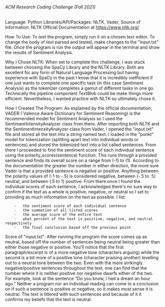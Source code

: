 ######  ACM Research Coding Challenge (Fall 2021)

Language: Python 
Libraries/API/Packages: NLTK, Vader, 
Source of Information: NLTK Official Documentation at https://www.nltk.org/  

How To Use: 
    To test the program, simply run it on a chosen text editor. To change the body of text parsed and tested, make changes to the "input.txt" file. Once the program is run the output will appear in the terminal and show the results of Sentiment Analysis. 

Why I Chose NLTK: 
    When set to complete this challenge, I was stuck between choosing the SpaCy Library and the NLTK Library. Both are excellent for any form of Natural Language Processing but having experience with SpaCy in the past I know that it is incredibly inefficient if one just wants to complete one specific task (in this case Sentiment Analysis) as the tokenizer completes a gamut of different tasks in one go. Technically the pipeline component TextBlob could be make things more efficient. Nevertheless, I wanted practice with NLTK so ultimately chose it. 

How I Created The Program: 
    As explained by the official documentation, VADER ( Valence Aware Dictionary for Sentiment Reasoning) is the recommended model for Sentiment Analysis so I used the SentimentIntensityAnalyzer class from there. After importing both NLTK and the SentimentIntensityAnalyzer class from Vader, I opened the "input.txt" file and stored all the text into a string named text. I loaded in the "punkt" model for tokenization (splitting apart text into individual words or sentences) and stored the tokenized text into a list called sentences. From there I proceeded to find the sentiment score of each individual sentence using the polarity_scores(sentence) function. This runs through a provided sentence and finds its overall score on a range from (-1) to (1). According to the documentation the greater the number in either direction, the more sure Vader is that a provided sentence is negative or positive. Anything between the polarity values of (-1 to -.5) is considered negative, between (-.5 to .5) neutral, and between (.5 to 1) positive. From there once I found the individual scores of each sentence, I acknowledged there's no sure way to confirm if the text as a whole is positive, negative, or neutral so I set to providing as much information on the text as possible. I list:

        -   the sentiment score of each individual sentence 
        -   the summation of all listed scores
        -   the average score of the entire text
        -   what percent of the text is positive, negative, and neutral respectively 
        -   the final conclusion based off the previous point

Score of "input.txt": 
    After running the program the score comes up as neutral, based off the number of sentences being neutral being greater than either those negative or positive. You'll notice that the first paragraph/excerpt is of a more negative tone (characters arguing) while the second is a bit more of a positive tone (character praising another) levelling out to a neutral tone between the two. Even with the more strikingly negative/positive sentences throughout the text, one can find that the number where it is neither positive nor negative dwarfs either of the two. For example, look at the sentence "Do you know, I had a dream an hour ago." Neither a program nor an individual reading can come to a conclusion on if such a sentence is positive or negative, so it makes most sense it is neutral. The text is littered with such sentences and because of it it confirms my beliefs that the text is neutral. 
